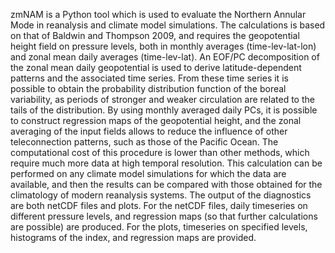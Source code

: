 zmNAM is a Python tool which is used to evaluate the Northern Annular Mode in reanalysis and climate model simulations. The calculations is based on that of Baldwin and Thompson 2009, and requires the geopotential height field on pressure levels, both in monthly averages (time-lev-lat-lon) and zonal mean daily averages (time-lev-lat). An EOF/PC decomposition of the zonal mean daily geopotential is used to derive latitude-dependent patterns and the associated time series. From these time series it is possible to obtain the probability distribution function of the boreal variability, as periods of stronger and weaker circulation are related to the tails of the distribution. By using monthly averaged daily PCs, it is possible to construct regression maps of the geopotential height, and the zonal averaging of the input fields allows to reduce the influence of other teleconnection patterns, such as those of the Pacific Ocean. The computational cost of this procedure is lower than other methods, which require much more data at high temporal resolution. This calculation can be performed on any climate model simulations for which the data are available, and then the results can be compared with those obtained for the climatology of modern reanalysis systems. The output of the diagnostics are both netCDF files and plots. For the netCDF files, daily timeseries on different pressure levels, and regression maps (so that further calculations are possible) are produced. For the plots, timeseries on specified levels, histograms of the index, and regression maps are provided.
